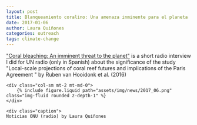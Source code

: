 ```yaml
---
layout: post
title: Blanqueamiento coralino: Una amenaza inminente para el planeta
date: 2017-01-06
author: Laura Quiñones
categories: outreach
tags: climate-change
---
```


["Coral bleaching: An imminent threat to the planet"](https://news.un.org/es/audio/2017/01/1419031) is a short radio interview I did for UN radio (only in Spanish) about the significance of the study "Local-scale projections of coral reef futures and implications of the Paris Agreement " by Ruben van Hooidonk et al. (2016)


<div class="row mt-2">
    
    <div class="col-sm mt-2 mt-md-0">
        {% include figure.liquid path="assets/img/news/2017_06.png" class="img-fluid rounded z-depth-1" %}
    </div>
    
    <div class="caption">
    Noticias ONU (radio) by Laura Quiñones
</div>

</div>



